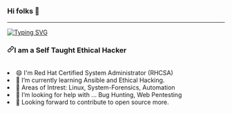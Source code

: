 ### Hi folks 👋
<hr></hr>

[![Typing SVG](https://readme-typing-svg.herokuapp.com?color=%2319F70F&lines=This+is+Geetansh+Rathore)](https://git.io/typing-svg)

<h3><a id="user-content-i-am-a-self-taught-ethical-hacker" class="anchor" aria-hidden="true" href="#i-am-a-self-taught-ethical-hacker"><svg class="octicon octicon-link" viewBox="0 0 16 16" version="1.1" width="16" height="16" aria-hidden="true"><path fill-rule="evenodd" d="M7.775 3.275a.75.75 0 001.06 1.06l1.25-1.25a2 2 0 112.83 2.83l-2.5 2.5a2 2 0 01-2.83 0 .75.75 0 00-1.06 1.06 3.5 3.5 0 004.95 0l2.5-2.5a3.5 3.5 0 00-4.95-4.95l-1.25 1.25zm-4.69 9.64a2 2 0 010-2.83l2.5-2.5a2 2 0 012.83 0 .75.75 0 001.06-1.06 3.5 3.5 0 00-4.95 0l-2.5 2.5a3.5 3.5 0 004.95 4.95l1.25-1.25a.75.75 0 00-1.06-1.06l-1.25 1.25a2 2 0 01-2.83 0z"></path></svg></a>I am a Self Taught Ethical Hacker</h3>
<br>

<li><g-emoji class="g-emoji" alias="smile" fallback-src="https://github.githubassets.com/images/icons/emoji/unicode/1f604.png">😄</g-emoji> I'm Red Hat Certified System Administrator (RHCSA)</li>

<li><g-emoji class="g-emoji" alias="seedling" fallback-src="https://github.githubassets.com/images/icons/emoji/unicode/1f331.png">🌱</g-emoji> I’m currently learning Ansible and Ethical Hacking.</li>

<li><g-emoji class="g-emoji" alias="thinking" fallback-src="https://github.githubassets.com/images/icons/emoji/unicode/1f914.png">🤔</g-emoji> Areas of Intrest: Linux, System-Forensics, Automation</li>

<li><g-emoji class="g-emoji" alias="pleading_face" fallback-src="https://github.githubassets.com/images/icons/emoji/unicode/1f97a.png">🥺</g-emoji> I’m looking for help with ... Bug Hunting, Web Pentesting</li>

<li><g-emoji class="g-emoji" alias="dart" fallback-src="https://github.githubassets.com/images/icons/emoji/unicode/1f3af.png">🎯</g-emoji> Looking forward to contribute to open source more.</li>
